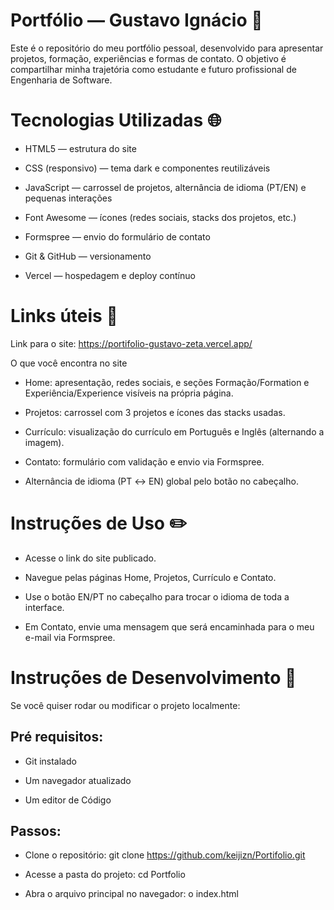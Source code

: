 # Portfólio — Gustavo Ignácio 📜

 Este é o repositório do meu portfólio pessoal, desenvolvido para apresentar projetos, formação, experiências e formas de contato.
O objetivo é compartilhar minha trajetória como estudante e futuro profissional de Engenharia de Software.

# Tecnologias Utilizadas 🌐

- HTML5 — estrutura do site

- CSS (responsivo) — tema dark e componentes reutilizáveis

- JavaScript — carrossel de projetos, alternância de idioma (PT/EN) e pequenas interações

- Font Awesome — ícones (redes sociais, stacks dos projetos, etc.)

- Formspree — envio do formulário de contato

- Git & GitHub — versionamento

- Vercel — hospedagem e deploy contínuo

# Links úteis 🔗

 Link para o site: https://portifolio-gustavo-zeta.vercel.app/

 O que você encontra no site

- Home: apresentação, redes sociais, e seções Formação/Formation e Experiência/Experience visíveis na própria página.

- Projetos: carrossel com 3 projetos e ícones das stacks usadas.

- Currículo: visualização do currículo em Português e Inglês (alternando a imagem).

- Contato: formulário com validação e envio via Formspree.

- Alternância de idioma (PT ↔ EN) global pelo botão no cabeçalho.

# Instruções de Uso ✏️

- Acesse o link do site publicado.

- Navegue pelas páginas Home, Projetos, Currículo e Contato.

- Use o botão EN/PT no cabeçalho para trocar o idioma de toda a interface.

- Em Contato, envie uma mensagem que será encaminhada para o meu e-mail via Formspree.

# Instruções de Desenvolvimento 📌

Se você quiser rodar ou modificar o projeto localmente:

## Pré requisitos:

- Git instalado

- Um navegador atualizado

- Um editor de Código

## Passos:

- Clone o repositório: git clone https://github.com/keijizn/Portifolio.git

- Acesse a pasta do projeto: cd Portfolio

- Abra o arquivo principal no navegador: o index.html 
